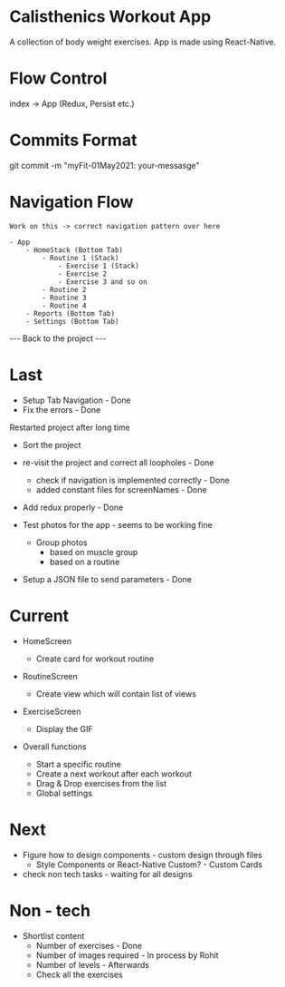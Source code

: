 # Calisthenics Workout App
A collection of body weight exercises. App is made using React-Native.

# Flow Control 
index -> App (Redux, Persist etc.)

# Commits Format
git commit -m "myFit-01May2021: your-messasge"

# Navigation Flow
    Work on this -> correct navigation pattern over here
    
    - App
        - HomeStack (Bottom Tab)
            - Routine 1 (Stack)
                - Exercise 1 (Stack)
                - Exercise 2
                - Exercise 3 and so on 
            - Routine 2
            - Routine 3
            - Routine 4
        - Reports (Bottom Tab)
        - Settings (Bottom Tab)


--- Back to the project ---
# Last
- Setup Tab Navigation - Done
- Fix the errors - Done

Restarted project after long time
- Sort the project
- re-visit the project and correct all loopholes - Done
    - check if navigation is implemented correctly - Done
    - added constant files for screenNames - Done
- Add redux properly - Done


- Test photos for the app - seems to be working fine
    - Group photos
        - based on muscle group
        - based on a routine 

- Setup a JSON file to send parameters - Done
# Current
- HomeScreen 
    - Create card for workout routine

- RoutineScreen 
    - Create view which will contain list of views

- ExerciseScreen
    - Display the GIF

- Overall functions
    - Start a specific routine
    - Create a next workout after each workout
    - Drag & Drop exercises from the list
    - Global settings
# Next

- Figure how to design components - custom design through files
    - Style Components or React-Native Custom? - Custom Cards
- check non tech tasks - waiting for all designs
# Non - tech 
- Shortlist content
    - Number of exercises - Done
    - Number of images required - In process by Rohit
    - Number of levels - Afterwards
    - Check all the exercises

